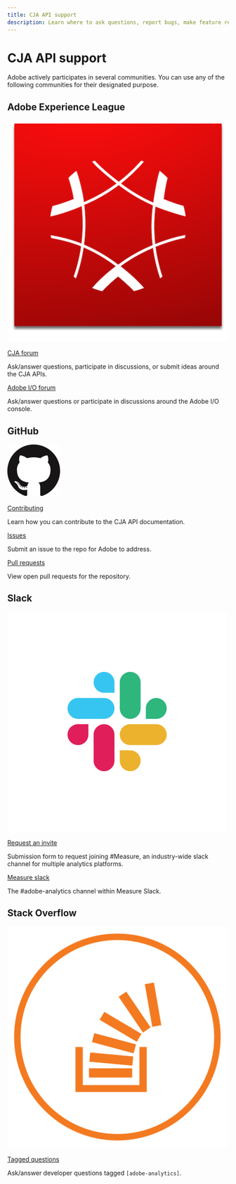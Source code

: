 ```yaml
---
title: CJA API support
description: Learn where to ask questions, report bugs, make feature requests, and spark discussions. 
---
```


<Hero slots="heading, text" background="rgb(19, 93, 183)"/>

# CJA API support

Adobe actively participates in several communities. You can use any of the following communities for their designated purpose.

## Adobe Experience League

<DiscoverBlock slots="image, link, text" width="25%"/>

![Adobe Experience Cloud](experience_cloud.png)

[CJA forum](https://experienceleaguecommunities.adobe.com/t5/adobe-analytics/ct-p/adobe-analytics-community)

Ask/answer questions, participate in discussions, or submit ideas around the CJA APIs.

<DiscoverBlock slots="link, text" width="25%"/>

[Adobe I/O forum](https://experienceleaguecommunities.adobe.com/t5/adobe-i-o-console/ct-p/adobe-io-console) 

Ask/answer questions or participate in discussions around the Adobe I/O console.

## GitHub

<DiscoverBlock slots="image, link, text" width="25%"/>

![GitHub](github.png)

[Contributing](https://github.com/AdobeDocs/cja-apis/blob/main/.github/CONTRIBUTING.md)

Learn how you can contribute to the CJA API documentation.

<DiscoverBlock slots="link, text" width="25%"/>

[Issues](https://github.com/AdobeDocs/cja-apis/issues)

Submit an issue to the repo for Adobe to address.

<DiscoverBlock slots="link, text" width="25%"/>

[Pull requests](https://github.com/AdobeDocs/cja-apis/pulls)

View open pull requests for the repository.

## Slack

<DiscoverBlock slots="image, link, text" width="25%"/>

![Slack](slack.png)

[Request an invite](https://join.measure.chat)

Submission form to request joining #Measure, an industry-wide slack channel for multiple analytics platforms.

<DiscoverBlock slots="link, text" width="25%"/>

[Measure slack](https://measure.slack.com/messages/adobe-analytics)

The #adobe-analytics channel within Measure Slack.

## Stack Overflow

<DiscoverBlock slots="image, link, text" width="25%"/>

![Stack Overflow](stack-overflow.png)

[Tagged questions](https://stackoverflow.com/questions/tagged/adobe-analytics)

Ask/answer developer questions tagged `[adobe-analytics]`.

